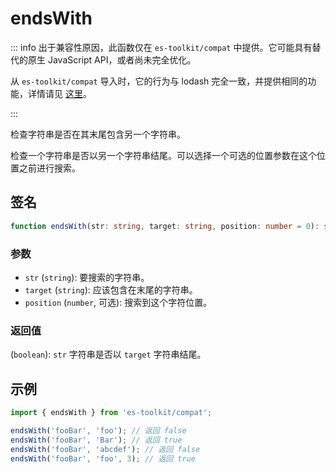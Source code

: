 # endsWith

::: info
出于兼容性原因，此函数仅在 `es-toolkit/compat` 中提供。它可能具有替代的原生 JavaScript API，或者尚未完全优化。

从 `es-toolkit/compat` 导入时，它的行为与 lodash 完全一致，并提供相同的功能，详情请见 [这里](../../../compatibility.md)。

:::

检查字符串是否在其末尾包含另一个字符串。

检查一个字符串是否以另一个字符串结尾。可以选择一个可选的位置参数在这个位置之前进行搜索。

## 签名

```typescript
function endsWith(str: string, target: string, position: number = 0): string;
```

### 参数

- `str` (`string`): 要搜索的字符串。
- `target` (`string`): 应该包含在末尾的字符串。
- `position` (`number`, 可选): 搜索到这个字符位置。

### 返回值

(`boolean`): `str` 字符串是否以 `target` 字符串结尾。

## 示例

```typescript
import { endsWith } from 'es-toolkit/compat';

endsWith('fooBar', 'foo'); // 返回 false
endsWith('fooBar', 'Bar'); // 返回 true
endsWith('fooBar', 'abcdef'); // 返回 false
endsWith('fooBar', 'foo', 3); // 返回 true
```
